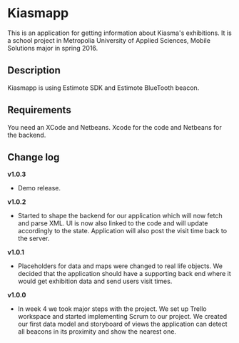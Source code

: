 # Kiasmapp #

This is an application for getting information about Kiasma's exhibitions. It is a school project in Metropolia University of Applied Sciences, Mobile Solutions major in spring 2016.

## Description ##

Kiasmapp is using Estimote SDK and Estimote BlueTooth beacon.

## Requirements ##

You need an XCode and Netbeans. Xcode for the code and Netbeans for the backend. 

## Change log ##

**v1.0.3**

* Demo release.

**v1.0.2**

* Started to shape the backend for our application which will now fetch and parse XML. UI is now also linked to the code and will update accordingly to the state. Application will also post the visit time back to the server.

**v1.0.1**

* Placeholders for data and maps were changed to real life objects. We decided that the application should have a supporting back end where it would get exhibition data and send users visit times.

**v1.0.0**

* In week 4 we took major steps with the project. We set up Trello workspace and started implementing Scrum to our project. We created our first data model and storyboard of views the application can detect all beacons in its proximity and show the nearest one.


